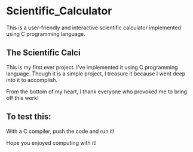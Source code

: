 # Scientific_Calculator
This is a user-friendly and interactive scientific calculator implemented using C programming language.

## The Scientific Calci
  This is my first ever project. I've implemented it using C programming language. Though it is a simple project, I treasure it because I went deep into it to accomplish.
  
  From the bottom of my heart, I thank everyone who provoked me to bring off this work!
  
## To test this:
  With a C compiler, push the code and run it!
  
  Hope you enjoyed computing with it!
  
